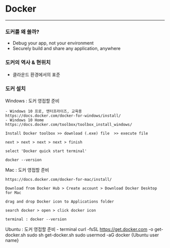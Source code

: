# Docker
-----------------------
### 도커를 왜 쓸까?
 - Debug your app, not your environment
 - Securely build and share any application, anywhere
 
### 도커의 역사 & 현위치
 - 클라운드 환경에서의 표준

### 도커 설치
Windows : 도커 영접할 준비

    - Windows 10 프로, 엔터프라이즈, 교육용
    https://docs.docker.com/docker-for-windows/install/
    - Windows 10 Home
    https://docs.docker.com/toolbox/toolbox_install_windows/
    
    Install Docker toolbox >> download (.exe) file  >> execute file
    
    next > next > next > next > finish
    
    select 'Docker quick start terminal'
    
    docker --version

Mac : 도커 영접할 준비

    https://docs.docker.com/docker-for-mac/install/
    
    Download from Docker Hub > Create account > Download Docker Desktop for Mac
    
    drag and drop Docker icon to Applications folder 
    
    search docker > open > click docker icon
    
    terminal : docker --version
    
Ubuntu : 도커 영접할 준비
    - terminal
    curl -fsSL https://get.docker.com -o get-docker.sh
    sudo sh get-docker.sh
    sudo usermod -aG docker {Ubuntu user name}
    
    